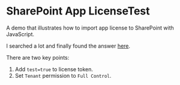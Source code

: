 # SharePoint App LicenseTest
A demo that illustrates how to import app license to SharePoint with JavaScript.

I searched a lot and finally found the answer [here](https://social.msdn.microsoft.com/Forums/office/en-US/9df99f1c-2dda-4f12-98d4-c32df63c6734/how-to-create-test-app-license?forum=appsforsharepoint).

There are two key points:

1. Add `test=true` to license token.
2. Set `Tenant` permission to `Full Control`.
